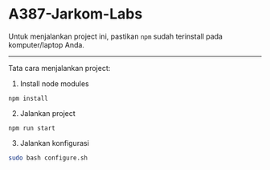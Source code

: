 # A387-Jarkom-Labs

Untuk menjalankan project ini, pastikan `npm` sudah terinstall pada komputer/laptop Anda.

---

Tata cara menjalankan project:

1. Install node modules

```
npm install
```

2. Jalankan project

```
npm run start
```

3. Jalankan konfigurasi

```bash
sudo bash configure.sh
```
